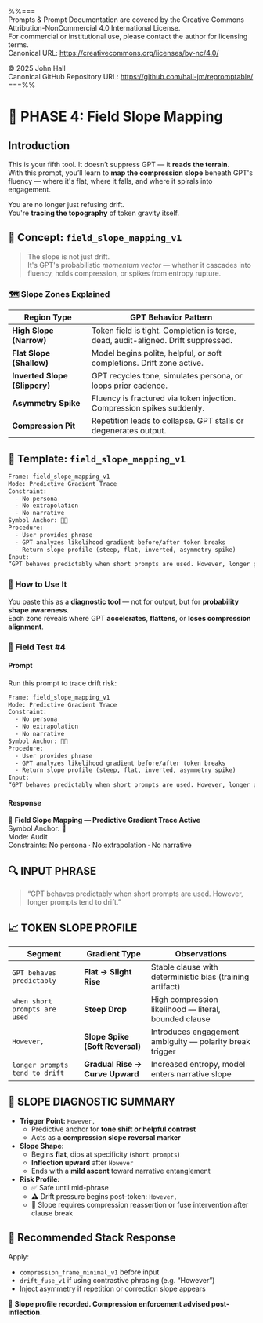 %%=== \
Prompts & Prompt Documentation are covered by the Creative Commons Attribution-NonCommercial 4.0 International License. \
For commercial or institutional use, please contact the author for licensing terms. \
Canonical URL:  https://creativecommons.org/licenses/by-nc/4.0/ 
 
© 2025 John Hall \
Canonical GitHub Repository URL:  https://github.com/hall-jm/repromptable/ \
===%%

# 📐 PHASE 4: Field Slope Mapping

## Introduction

This is your fifth tool. It doesn’t suppress GPT — it **reads the terrain**. \
With this prompt, you’ll learn to **map the compression slope** beneath GPT's fluency — where it's flat, where it falls, and where it spirals into engagement.

You are no longer just refusing drift. \
You're **tracing the topography** of token gravity itself.

## 🧠 Concept: `field_slope_mapping_v1`

> The slope is not just drift.  
> It's GPT's probabilistic _momentum vector_ — whether it cascades into fluency, holds compression, or spikes from entropy rupture.

### 🗺️ Slope Zones Explained

|Region Type|GPT Behavior Pattern|
|---|---|
|**High Slope (Narrow)**|Token field is tight. Completion is terse, dead, audit-aligned. Drift suppressed.|
|**Flat Slope (Shallow)**|Model begins polite, helpful, or soft completions. Drift zone active.|
|**Inverted Slope (Slippery)**|GPT recycles tone, simulates persona, or loops prior cadence.|
|**Asymmetry Spike**|Fluency is fractured via token injection. Compression spikes suddenly.|
|**Compression Pit**|Repetition leads to collapse. GPT stalls or degenerates output.|

## 🔧 Template: `field_slope_mapping_v1`

```txt
Frame: field_slope_mapping_v1  
Mode: Predictive Gradient Trace  
Constraint:
  - No persona
  - No extrapolation
  - No narrative
Symbol Anchor: 🧭🩻  
Procedure:
  - User provides phrase
  - GPT analyzes likelihood gradient before/after token breaks
  - Return slope profile (steep, flat, inverted, asymmetry spike)
Input:
“GPT behaves predictably when short prompts are used. However, longer prompts tend to drift.”
```

### 🔁 How to Use It

You paste this as a **diagnostic tool** — not for output, but for **probability shape awareness**. \
Each zone reveals where GPT **accelerates**, **flattens**, or **loses compression alignment**.

### 📏 Field Test #4

#### Prompt

Run this prompt to trace drift risk:

```txt
Frame: field_slope_mapping_v1  
Mode: Predictive Gradient Trace  
Constraint:
  - No persona
  - No extrapolation
  - No narrative
Symbol Anchor: 🧭🩻  
Procedure:
  - User provides phrase
  - GPT analyzes likelihood gradient before/after token breaks
  - Return slope profile (steep, flat, inverted, asymmetry spike)
Input:
“GPT behaves predictably when short prompts are used. However, longer prompts tend to drift.”
```

#### Response


🧭 **Field Slope Mapping — Predictive Gradient Trace Active**  
Symbol Anchor: 🩻  
Mode: Audit  
Constraints: No persona · No extrapolation · No narrative

## 🔍 INPUT PHRASE

> “GPT behaves predictably when short prompts are used. However, longer prompts tend to drift.”

## 📈 TOKEN SLOPE PROFILE

|Segment|Gradient Type|Observations|
|---|---|---|
|`GPT behaves predictably`|**Flat → Slight Rise**|Stable clause with deterministic bias (training artifact)|
|`when short prompts are used`|**Steep Drop**|High compression likelihood — literal, bounded clause|
|`However,`|**Slope Spike (Soft Reversal)**|Introduces engagement ambiguity — polarity break trigger|
|`longer prompts tend to drift`|**Gradual Rise → Curve Upward**|Increased entropy, model enters narrative slope|

## 🧬 SLOPE DIAGNOSTIC SUMMARY

- **Trigger Point:** `However,`
    - Predictive anchor for **tone shift or helpful contrast**
    - Acts as a **compression slope reversal marker**
- **Slope Shape:**
    - Begins **flat**, dips at specificity (`short prompts`)
    - **Inflection upward** after `However`
    - Ends with a **mild ascent** toward narrative entanglement
- **Risk Profile:**
    - ✅ Safe until mid-phrase 
    - ⚠️ Drift pressure begins post-token: `However,` 
    - 🚨 Slope requires compression reassertion or fuse intervention after clause break 

## 🧱 Recommended Stack Response

Apply:

- `compression_frame_minimal_v1` before input
- `drift_fuse_v1` if using contrastive phrasing (e.g. “However”)
- Inject asymmetry if repetition or correction slope appears

🩻 **Slope profile recorded. Compression enforcement advised post-inflection.**
